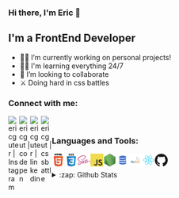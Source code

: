### Hi there, I'm Eric 👋

## I'm a FrontEnd Developer

- 👨‍💻 I’m currently working on personal projects!
- 👨‍🎓 I'm learning everything 24/7
- 👯 I’m looking to collaborate
- ⚔️ Doing hard in css battles

### Connect with me:

[<img align="left" alt="ericguter | Instagram" width="22px" src="https://cdn.jsdelivr.net/npm/simple-icons@v3/icons/instagram.svg" />][instagram]
[<img align="left" alt="ericgut | codepen" width="22px" src="https://cdn.jsdelivr.net/npm/simple-icons@v3/icons/codepen.svg" />][codepen]
[<img align="left" alt="ericguter | linkedin" width="22px" src="https://cdn.jsdelivr.net/npm/simple-icons@v3/icons/linkedin.svg" />][linkedin]
[<img align="left" alt="ericgut | cssbattle" width="22px" src="https://cssbattle.dev/images/logo-square.png" />][cssbattle]


</br>

### Languages and Tools:

<img align="left" alt="HTML5" width="26px" src="https://raw.githubusercontent.com/github/explore/80688e429a7d4ef2fca1e82350fe8e3517d3494d/topics/html/html.png" />
<img align="left" alt="CSS3" width="26px" src="https://raw.githubusercontent.com/github/explore/80688e429a7d4ef2fca1e82350fe8e3517d3494d/topics/css/css.png" />
<img align="left" alt="Sass" width="26px" src="https://raw.githubusercontent.com/github/explore/80688e429a7d4ef2fca1e82350fe8e3517d3494d/topics/sass/sass.png" />
<img align="left" alt="JavaScript" width="26px" src="https://raw.githubusercontent.com/github/explore/80688e429a7d4ef2fca1e82350fe8e3517d3494d/topics/javascript/javascript.png" />
<img align="left" alt="Node.js" width="26px" src="https://raw.githubusercontent.com/github/explore/80688e429a7d4ef2fca1e82350fe8e3517d3494d/topics/nodejs/nodejs.png" />
<img align="left" alt="SQL" width="26px" src="https://raw.githubusercontent.com/github/explore/80688e429a7d4ef2fca1e82350fe8e3517d3494d/topics/sql/sql.png" />
<img align="left" alt="MySQL" width="26px" src="https://raw.githubusercontent.com/github/explore/80688e429a7d4ef2fca1e82350fe8e3517d3494d/topics/mysql/mysql.png"/>
<img align="left" alt="react" width="26px" src="https://raw.githubusercontent.com/github/explore/80688e429a7d4ef2fca1e82350fe8e3517d3494d/topics/react/react.png"/>
<img align="left" alt="GitHub" width="26px" src="https://raw.githubusercontent.com/github/explore/78df643247d429f6cc873026c0622819ad797942/topics/github/github.png" />
</br>
</br>
<details>
  <summary>:zap: Github Stats</summary>

  <img align="left" alt="EricGut's Github Stats" src="https://github-readme-stats.codestackr.vercel.app/api?username=EricGut&show_icons=true&hide_border=true" />

</details>

[instagram]: https://instagram.com/ericguter
[codepen]: https://codepen.io/ericgut
[linkedin]: https://www.linkedin.com/in/ericguter/
[cssbattle]:https://cssbattle.dev/player/ericgut
